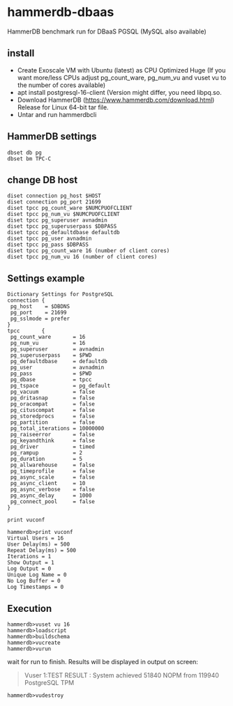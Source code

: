 # hammerdb-dbaas
HammerDB benchmark run for DBaaS PGSQL (MySQL also available)

## install

* Create Exoscale VM with Ubuntu (latest) as CPU Optimized Huge (If you want more/less CPUs adjust pg_count_ware, pg_num_vu and vuset vu to the number of cores available)
* apt install postgresql-16-client (Version might differ, you need libpq.so.
* Download HammerDB (https://www.hammerdb.com/download.html) Release for Linux 64-bit tar file.
* Untar and run hammerdbcli

## HammerDB settings

```
dbset db pg
dbset bm TPC-C
```

## change DB host

```
diset connection pg_host $HOST
diset connection pg_port 21699
diset tpcc pg_count_ware $NUMCPUOFCLIENT
diset tpcc pg_num_vu $NUMCPUOFCLIENT
diset tpcc pg_superuser avnadmin
diset tpcc pg_superuserpass $DBPASS
diset tpcc pg_defaultdbase defaultdb
diset tpcc pg_user avnadmin
diset tpcc pg_pass $DBPASS
diset tpcc pg_count_ware 16 (number of client cores)
diset tpcc pg_num_vu 16 (number of client cores)
```

## Settings example

```
Dictionary Settings for PostgreSQL
connection {
 pg_host    = $DBDNS
 pg_port    = 21699
 pg_sslmode = prefer
}
tpcc       {
 pg_count_ware       = 16
 pg_num_vu           = 16
 pg_superuser        = avnadmin
 pg_superuserpass    = $PWD
 pg_defaultdbase     = defaultdb
 pg_user             = avnadmin
 pg_pass             = $PWD
 pg_dbase            = tpcc
 pg_tspace           = pg_default
 pg_vacuum           = false
 pg_dritasnap        = false
 pg_oracompat        = false
 pg_cituscompat      = false
 pg_storedprocs      = false
 pg_partition        = false
 pg_total_iterations = 10000000
 pg_raiseerror       = false
 pg_keyandthink      = false
 pg_driver           = timed
 pg_rampup           = 2
 pg_duration         = 5
 pg_allwarehouse     = false
 pg_timeprofile      = false
 pg_async_scale      = false
 pg_async_client     = 10
 pg_async_verbose    = false
 pg_async_delay      = 1000
 pg_connect_pool     = false
}

print vuconf

hammerdb>print vuconf
Virtual Users = 16
User Delay(ms) = 500
Repeat Delay(ms) = 500
Iterations = 1
Show Output = 1
Log Output = 0
Unique Log Name = 0
No Log Buffer = 0
Log Timestamps = 0
```

## Execution

```
hammerdb>vuset vu 16
hammerdb>loadscript
hammerdb>buildschema
hammerdb>vucreate
hammerdb>vurun
```
wait for run to finish. Results will be displayed in output on screen:
>Vuser 1:TEST RESULT : System achieved 51840 NOPM from 119940 PostgreSQL TPM
```
hammerdb>vudestroy
```
